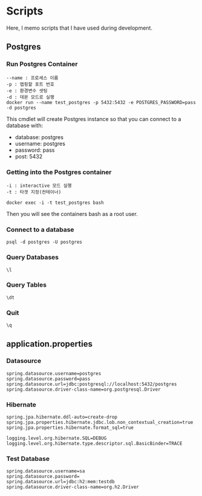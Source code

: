 # Scripts

Here, I memo scripts that I have used during development.

## Postgres

### Run Postgres Container

```
--name : 프로세스 이름
-p : 맵핑할 포트 번호
-e : 환경변수 셋팅
-d : 데몬 모드로 실행
docker run --name test_postgres -p 5432:5432 -e POSTGRES_PASSWORD=pass -d postgres

```

This cmdlet will create Postgres instance so that you can connect to a database with:
* database: postgres
* username: postgres
* password: pass
* post: 5432

### Getting into the Postgres container

```
-i : interactive 모드 실행
-t : 타겟 지정(컨테이너)

docker exec -i -t test_postgres bash
```

Then you will see the containers bash as a root user.

### Connect to a database

```
psql -d postgres -U postgres
```

### Query Databases

```
\l
```

### Query Tables

```
\dt
```

### Quit

```
\q
```

## application.properties

### Datasource

```
spring.datasource.username=postgres
spring.datasource.password=pass
spring.datasource.url=jdbc:postgresql://localhost:5432/postgres
spring.datasource.driver-class-name=org.postgresql.Driver
```

### Hibernate

```
spring.jpa.hibernate.ddl-auto=create-drop
spring.jpa.properties.hibernate.jdbc.lob.non_contextual_creation=true
spring.jpa.properties.hibernate.format_sql=true

logging.level.org.hibernate.SQL=DEBUG
logging.level.org.hibernate.type.descriptor.sql.BasicBinder=TRACE
```

### Test Database

```
spring.datasource.username=sa
spring.datasource.password=
spring.datasource.url=jdbc:h2:mem:testdb
spring.datasource.driver-class-name=org.h2.Driver
```